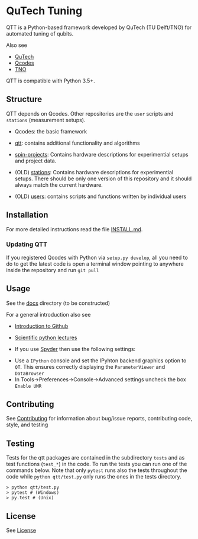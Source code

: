 # QuTech Tuning

QTT is a Python-based framework developed by QuTech (TU Delft/TNO) for automated tuning of qubits.

Also see
- [QuTech](https://http://qutech.nl/)
- [Qcodes](https://github.com/qdev-dk/Qcodes)
- [TNO](https://tno.nl)

QTT is compatible with Python 3.5+.

## Structure

QTT depends on Qcodes. Other repositories are the `user` scripts and `stations` (measurement setups).

* Qcodes: the basic framework
* [qtt](https://github.com/VandersypenQutech/qtt): contains additional functionality and algorithms
* [spin-projects](https://github.com/VandersypenQutech/spin-projects): Contains hardware descriptions for experimential setups and project data.
  
* (OLD) [stations](https://github.com/VandersypenQutech/stations): Contains hardware descriptions for experimential setups. There should be only one version of this repository and it should always match the current hardware.
* (OLD) [users](https://github.com/VandersypenQutech/users): contains scripts and functions written by individual users

## Installation

For more detailed instructions read the file [INSTALL.md](INSTALL.md).

### Updating QTT

If you registered Qcodes with Python via `setup.py develop`, all you need to do to get the latest code is open a terminal window pointing to anywhere inside the repository and run `git pull`

## Usage

See the [docs](docs) directory (to be constructed)

For a general introduction also see
* [Introduction to Github](https://guides.github.com/activities/hello-world/)
* [Scientific python lectures](https://github.com/jrjohansson/scientific-python-lectures)

* If you use [Spyder](https://github.com/spyder-ide/spyder) then use the following settings:
- Use a `IPython` console and set the IPyhton backend graphics option to `QT`. This ensures correctly displaying the `ParameterViewer` and `DataBrowser`
- In Tools->Preferences->Console->Advanced settings uncheck the box `Enable UMR`

## Contributing

See [Contributing](CONTRIBUTING.md) for information about bug/issue reports, contributing code, style, and testing

## Testing

Tests for the qtt packages are contained in the subdirectory `tests` and as test functions (`test_*`) in the code. To run the tests you can run one of the commands below. Note that only `pytest` runs also the tests throughout the code while `python qtt/test.py` only runs the ones in the tests directory.
```
> python qtt/test.py
> pytest # (Windows)
> py.test # (Unix)
```

## License

See [License](LICENSE.txt)
